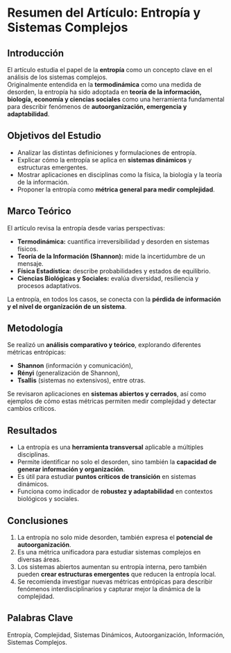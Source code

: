 # Resumen del Artículo: Entropía y Sistemas Complejos

## Introducción
El artículo estudia el papel de la **entropía** como un concepto clave en el análisis de los sistemas complejos.  
Originalmente entendida en la **termodinámica** como una medida de desorden, la entropía ha sido adoptada en **teoría de la información, biología, economía y ciencias sociales** como una herramienta fundamental para describir fenómenos de **autoorganización, emergencia y adaptabilidad**.

## Objetivos del Estudio
- Analizar las distintas definiciones y formulaciones de entropía.  
- Explicar cómo la entropía se aplica en **sistemas dinámicos** y estructuras emergentes.  
- Mostrar aplicaciones en disciplinas como la física, la biología y la teoría de la información.  
- Proponer la entropía como **métrica general para medir complejidad**.

## Marco Teórico
El artículo revisa la entropía desde varias perspectivas:
- **Termodinámica:** cuantifica irreversibilidad y desorden en sistemas físicos.  
- **Teoría de la Información (Shannon):** mide la incertidumbre de un mensaje.  
- **Física Estadística:** describe probabilidades y estados de equilibrio.  
- **Ciencias Biológicas y Sociales:** evalúa diversidad, resiliencia y procesos adaptativos.  

La entropía, en todos los casos, se conecta con la **pérdida de información y el nivel de organización de un sistema**.

## Metodología
Se realizó un **análisis comparativo y teórico**, explorando diferentes métricas entrópicas:  
- **Shannon** (información y comunicación),  
- **Rényi** (generalización de Shannon),  
- **Tsallis** (sistemas no extensivos), entre otras.  

Se revisaron aplicaciones en **sistemas abiertos y cerrados**, así como ejemplos de cómo estas métricas permiten medir complejidad y detectar cambios críticos.

## Resultados
- La entropía es una **herramienta transversal** aplicable a múltiples disciplinas.  
- Permite identificar no solo el desorden, sino también la **capacidad de generar información y organización**.  
- Es útil para estudiar **puntos críticos de transición** en sistemas dinámicos.  
- Funciona como indicador de **robustez y adaptabilidad** en contextos biológicos y sociales.  

## Conclusiones
1. La entropía no solo mide desorden, también expresa el **potencial de autoorganización**.  
2. Es una métrica unificadora para estudiar sistemas complejos en diversas áreas.  
3. Los sistemas abiertos aumentan su entropía interna, pero también pueden **crear estructuras emergentes** que reducen la entropía local.  
4. Se recomienda investigar nuevas métricas entrópicas para describir fenómenos interdisciplinarios y capturar mejor la dinámica de la complejidad.

## Palabras Clave
Entropía, Complejidad, Sistemas Dinámicos, Autoorganización, Información, Sistemas Complejos.

